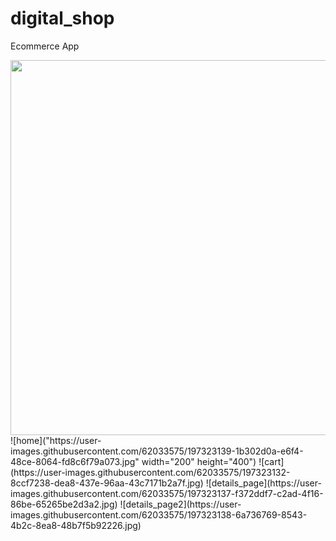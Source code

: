 # digital_shop
 Ecommerce App



<img src="[https://your-image-url.type](https://user-images.githubusercontent.com/62033575/197323139-1b302d0a-e6f4-48ce-8064-fd8c6f79a073.jpg)" width="600">
![home]("https://user-images.githubusercontent.com/62033575/197323139-1b302d0a-e6f4-48ce-8064-fd8c6f79a073.jpg" width="200" height="400")
![cart](https://user-images.githubusercontent.com/62033575/197323132-8ccf7238-dea8-437e-96aa-43c7171b2a7f.jpg)
![details_page](https://user-images.githubusercontent.com/62033575/197323137-f372ddf7-c2ad-4f16-86be-65265be2d3a2.jpg)
![details_page2](https://user-images.githubusercontent.com/62033575/197323138-6a736769-8543-4b2c-8ea8-48b7f5b92226.jpg)
